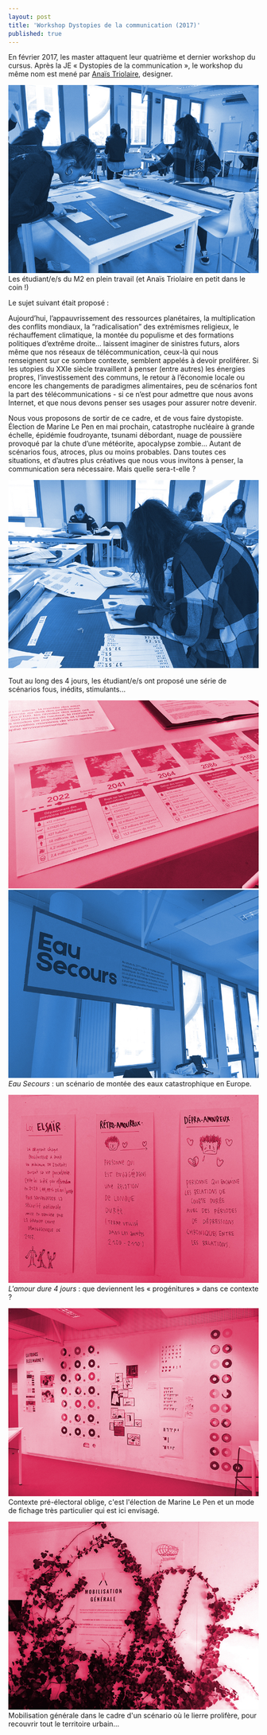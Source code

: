 ```yaml
---
layout: post
title: 'Workshop Dystopies de la communication (2017)'
published: true
---
```


<p>En février 2017, les master attaquent leur quatrième et dernier workshop du cursus. Après la JE &laquo; Dystopies de la communication &raquo;, le workshop du même nom est mené par <a href="http://studio-invivo.fr/index.php?page=biographie-anais-triolaire">Anaïs Triolaire</a>, designer.</p>

<img src="/../img/2017_02/wks_dystopies-05.jpg"/>
<figcaption>Les étudiant/e/s du M2 en plein travail (et Anaïs Triolaire en petit dans le coin !)</figcaption>
<p></p>

<p>Le sujet suivant était proposé :</p> 

<p>Aujourd’hui, l’appauvrissement des ressources planétaires, la multiplication des conflits mondiaux, la “radicalisation” des extrémismes religieux, le réchauffement climatique, la montée du populisme et des formations politiques d’extrême droite… laissent imaginer de sinistres futurs, alors même que nos réseaux de télécommunication, ceux-là qui nous renseignent sur ce sombre contexte, semblent appelés à devoir proliférer. Si les utopies du XXIe siècle travaillent à penser (entre autres) les énergies propres, l’investissement des communs, le retour à l’économie locale ou encore les changements de paradigmes alimentaires, peu de scénarios font la part des télécommunications - si ce n’est pour admettre que nous avons Internet, et que nous devons penser ses usages pour assurer notre devenir.</p>

<p>Nous vous proposons de sortir de ce cadre, et de vous faire dystopiste.
Élection de Marine Le Pen en mai prochain, catastrophe nucléaire à grande échelle, épidémie foudroyante, tsunami débordant, nuage de poussière provoqué par la chute d’une météorite, apocalypse zombie… 
Autant de scénarios fous, atroces, plus ou moins probables. Dans toutes ces situations, et d’autres plus créatives que nous vous invitons à penser, la communication sera nécessaire. Mais quelle sera-t-elle ?</p>

<img src="/../img/2017_02/wks_dystopies-06.jpg"/>
<p></p>

<p>Tout au long des 4 jours, les étudiant/e/s ont proposé une série de scénarios fous, inédits, stimulants...</p>

<img src="/../img/2017_02/wks_dystopies-22.jpg"/>
<img src="/../img/2017_02/wks_dystopies-24.jpg"/>
<figcaption><em>Eau Secours</em> : un scénario de montée des eaux catastrophique en Europe.</figcaption>
<p></p>

<img src="/../img/2017_02/wks_dystopies-20.jpg"/>
<figcaption><em>L'amour dure 4 jours</em> : que deviennent les &laquo; progénitures &raquo; dans ce contexte ?</figcaption>
<p></p>

<img src="/../img/2017_02/wks_dystopies-25.jpg"/>
<figcaption>Contexte pré-électoral oblige, c'est l'élection de Marine Le Pen et un mode de fichage très particulier qui est ici envisagé.</figcaption>
<p></p>

<img src="/../img/2017_02/wks_dystopies-26.jpg"/>
<figcaption>Mobilisation générale dans le cadre d'un scénario où le lierre prolifère, pour recouvrir tout le territoire urbain...</figcaption>
<p></p>


